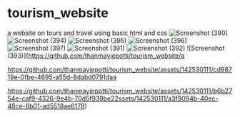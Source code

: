 # tourism_website
a website on tours and travel using basic html and css
![Screenshot (390)](https://github.com/thanmayiepotti/tourism_website/assets/142530111/46496fab-e938-43c9-b946-0cba9f6962aa)
![Screenshot (394)](https://github.com/thanmayiepotti/tourism_website/assets/142530111/098b6da6-0ec2-4a0f-a35c-cf024456ea29)
![Screenshot (395)](https://github.com/thanmayiepotti/tourism_website/assets/142530111/5ea6c6e0-801e-465c-b0aa-e106d6204451)
![Screenshot (396)](https://github.com/thanmayiepotti/tourism_website/assets/142530111/4de51a3d-a31d-47c8-9e33-9755fcaa2052)
![Screenshot (397)](https://github.com/thanmayiepotti/tourism_website/assets/142530111/239f4ed3-5223-468f-8b78-2fee516c6807)
![Screenshot (391)](https://github.com/thanmayiepotti/tourism_website/assets/142530111/6de7672a-951b-40d2-afef-58fa69eeed6c)
![Screenshot (392)](https://github.com/thanmayiepotti/tourism_website/assets/142530111/a454374a-41d9-4b96-9af4-37e84bcac132)
![Screenshot (393)](https://github.com/thanmayiepotti/tourism_website/a

https://github.com/thanmayiepotti/tourism_website/assets/142530111/cd98719e-0fbe-4695-a55d-8dabd0791daa


https://github.com/thanmayiepotti/tourism_website/assets/142530111/b6b2754e-caf9-4326-9e4b-70d5f939be22ssets/142530111/a3f9094b-40ec-48ce-8b01-ad5518ae6178)


